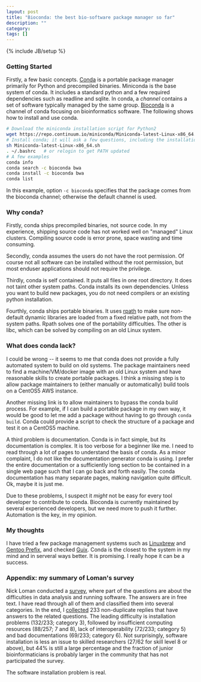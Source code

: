```yaml
---
layout: post
title: "Bioconda: the best bio-software package manager so far"
description: ""
category: 
tags: []
---
```

{% include JB/setup %}

### Getting Started

Firstly, a few basic concepts. [Conda][conda] is a portable package manager
primarily for Python and precompiled binaries. Miniconda is the base system of
conda. It includes a standard python and a few required dependencies such as
readline and sqlite. In conda, a *channel* contains a set of software
typically managed by the same group. [Bioconda][biocd] is a channel of conda
focusing on bioinformatics software. The following shows how to install and
use conda.

```sh
# Download the miniconda installation script for Python2
wget https://repo.continuum.io/miniconda/Miniconda-latest-Linux-x86_64.sh
# Install conda; it will ask a few questions, including the installation path
sh Miniconda-latest-Linux-x86_64.sh
. ~/.bashrc   # or relogin to get PATH updated
# A few examples
conda info
conda search -c bioconda bwa
conda install -c bioconda bwa
conda list
```

In this example, option `-c bioconda` specifies that the package comes from
the bioconda channel; otherwise the default channel is used.

### Why conda?

Firstly, conda ships precompiled binaries, not source code. In my experience,
shipping source code has not worked well on "managed" Linux clusters.
Compiling source code is error prone, space wasting and time consuming.

Secondly, conda assumes the users do not have the root permission. Of course
not all software can be installed without the root permission, but most
enduser applications should not require the privilege.

Thirdly, conda is self contained. It puts all files in one root directory. It
does not taint other system paths. Conda installs its own dependencies. Unless
you want to build new packages, you do not need compilers or an existing
python installation.

Fourthly, conda ships portable binaries. It uses [rpath][rpath] to make sure
non-default dynamic libraries are loaded from a fixed relative path, not from
the system paths. Rpath solves one of the portability difficulties. The other
is libc, which can be solved by compiling on an old Linux system.

### What does conda lack?

I could be wrong -- it seems to me that conda does not provide a fully
automated system to build on old systems. The package maintainers need to find
a machine/VM/docker image with an old Linux system and have reasonable skills
to create portable packages. I think a missing step is to allow package
maintainers to (either manually or automatically) build tools on a CentOS5 AWS
instance.

Another missing link is to allow maintainers to bypass the conda build
process. For example, if I can build a portable package in my own way, it
would be good to let me add a package without having to go through `conda
build`. Conda could provide a script to check the structure of a package and
test it on a CentOS5 machine.

A third problem is documentation. Conda is in fact simple, but its
documentation is complex. It is too verbose for a beginner like me. I need to
read through a lot of pages to understand the basis of conda. As a minor
complaint, I do not like the documentation generator conda is using. I prefer
the entire documentation or a sufficiently long section to be contained in a
single web page such that I can go back and forth easily. The conda
documentation has many separate pages, making navigation quite difficult.
Ok, maybe it is just me.

Due to these problems, I suspect it *might* not be easy for every tool
developer to contribute to conda. Bioconda is currently maintained by several
experienced developers, but we need more to push it further. Automation is the
key, in my opinion.

### My thoughts

I have tried a few package management systems such as [Linuxbrew][lbrew] and
[Gentoo Prefix][gentoo], and checked [Guix][guix]. Conda is the closest to the
system in my mind and in serveral ways better. It is promising. I really hope
it can be a success.

[conda]: http://conda.pydata.org/docs/
[biocd]: https://bioconda.github.io
[rpath]: https://en.wikipedia.org/wiki/Rpath
[lbrew]: https://github.com/Homebrew/linuxbrew
[gentoo]: https://wiki.gentoo.org/wiki/Project:Prefix
[guix]: http://www.gnu.org/software/guix/

### Appendix: my summary of Loman's survey

Nick Loman conducted a [survey][sur], where part of the questions are about
the difficulties in data analysis and running software. The answers are in
free text. I have read through all of them and classified them into several
categories. In the end, I [collected][rst] 233 non-duplicate replies that have
answers to the related questions. The leading difficulty is installation
problems (132/233; category 3), followed by insufficient computing resources
(88/257; 7 and 8), lack of interoperability (72/233; category 5) and bad
documentations (69/233; category 6). Not surprisingly, software installation
is less an issue to skilled researchers (27/62 for skill level 8 or above),
but 44% is still a large percentage and the fraction of junior
bioinformaticians is probably larger in the community that has not
participated the survey.

The software installation problem is real.

[sur]: http://figshare.com/articles/Bioinformatics_infrastructure_and_training_summary/1572287
[rst]: https://gist.github.com/lh3/f49eb49168ce8b841958
